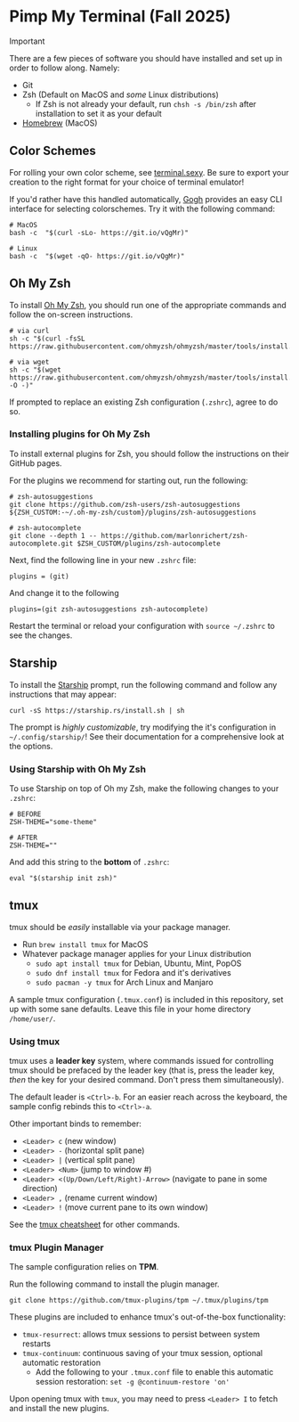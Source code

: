 # Pimp My Terminal (Fall 2025)
> [!IMPORTANT] 
> There are a few pieces of software you should have installed and set up in order to follow along. Namely:
> - Git
> - Zsh (Default on MacOS and _some_ Linux distributions)
>   - If Zsh is not already your default, run `chsh -s /bin/zsh` after installation to set it as your default
> - [Homebrew](https://brew.sh/) (MacOS)

## Color Schemes
For rolling your own color scheme, see [terminal.sexy](https://terminal.sexy/). Be sure to export your creation to the right format for your choice of terminal emulator!

If you'd rather have this handled automatically, [Gogh](https://gogh-co.github.io/Gogh/) provides an easy CLI interface for selecting colorschemes. Try it with the following command:
```shell
# MacOS
bash -c  "$(curl -sLo- https://git.io/vQgMr)"

# Linux
bash -c  "$(wget -qO- https://git.io/vQgMr)"
```

## Oh My Zsh
To install [Oh My Zsh](https://ohmyz.sh/), you should run one of the appropriate commands and follow the on-screen instructions.

```shell
# via curl
sh -c "$(curl -fsSL https://raw.githubusercontent.com/ohmyzsh/ohmyzsh/master/tools/install.sh)"

# via wget
sh -c "$(wget https://raw.githubusercontent.com/ohmyzsh/ohmyzsh/master/tools/install.sh -O -)"
```

If prompted to replace an existing Zsh configuration (`.zshrc`), agree to do so.

### Installing plugins for Oh My Zsh
To install external plugins for Zsh, you should follow the instructions on their GitHub pages.

For the plugins we recommend for starting out, run the following:

```shell
# zsh-autosuggestions
git clone https://github.com/zsh-users/zsh-autosuggestions ${ZSH_CUSTOM:-~/.oh-my-zsh/custom}/plugins/zsh-autosuggestions

# zsh-autocomplete
git clone --depth 1 -- https://github.com/marlonrichert/zsh-autocomplete.git $ZSH_CUSTOM/plugins/zsh-autocomplete
```

Next, find the following line in your new `.zshrc` file:
```shell
plugins = (git)
```

And change it to the following
```shell
plugins=(git zsh-autosuggestions zsh-autocomplete)
```

Restart the terminal or reload your configuration with `source ~/.zshrc` to see the changes.

## Starship
To install the [Starship](https://starship.rs/) prompt, run the following command and follow any instructions that may appear:
```shell
curl -sS https://starship.rs/install.sh | sh
```
The prompt is _highly customizable_, try modifying the it's configuration in `~/.config/starship/`! See their documentation for a comprehensive look at the options.

### Using Starship with Oh My Zsh
To use Starship on top of Oh my Zsh, make the following changes to your `.zshrc`:

```shell
# BEFORE
ZSH-THEME="some-theme" 

# AFTER
ZSH-THEME="" 
```
And add this string to the **bottom** of `.zshrc`:
```shell
eval "$(starship init zsh)"
```






## tmux
tmux should be _easily_ installable via your package manager.
- Run `brew install tmux` for MacOS
- Whatever package manager applies for your Linux distribution
    - `sudo apt install tmux` for Debian, Ubuntu, Mint, PopOS
    - `sudo dnf install tmux` for Fedora and it's derivatives 
    - `sudo pacman -y tmux` for Arch Linux and Manjaro

A sample tmux configuration (`.tmux.conf`) is included in this repository, set up with some sane defaults. Leave this file in your home directory `/home/user/`.

### Using tmux
tmux uses a **leader key** system, where commands issued for controlling tmux should be prefaced by the leader key (that is, press the leader key, _then_ the key for your desired command. Don't press them simultaneously). 

The default leader is `<Ctrl>-b`. For an easier reach across the keyboard, the sample config rebinds this to `<Ctrl>-a`.

Other important binds to remember:
- `<Leader> c` (new window)
- `<Leader> -` (horizontal split pane)
- `<Leader> |` (vertical split pane)
- `<Leader> <Num>` (jump to window #<Num>)
- `<Leader> <(Up/Down/Left/Right)-Arrow>` (navigate to pane in some direction)
- `<Leader> ,` (rename current window)
- `<Leader> !` (move current pane to its own window)

See the [tmux cheatsheet](https://tmuxcheatsheet.com/) for other commands.

### tmux Plugin Manager
The sample configuration relies on **TPM**.

Run the following command to install the plugin manager.
```shell
git clone https://github.com/tmux-plugins/tpm ~/.tmux/plugins/tpm
```

These plugins are included to enhance tmux's out-of-the-box functionality:
- `tmux-resurrect`: allows tmux sessions to persist between system restarts
- `tmux-continuum`: continuous saving of your tmux session, optional automatic restoration
    - Add the following to your `.tmux.conf` file to enable this automatic session restoration: `set -g @continuum-restore 'on'`

Upon opening tmux with `tmux`, you may need to press `<Leader> I` to fetch and install the new plugins.
